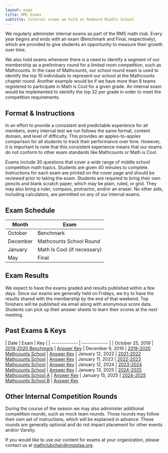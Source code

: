 ```yaml
---
layout: page
title: RMS Exams
subtitle: Internal exams we hold at Redmond Middle School
---
```


We regularly administer internal exams as part of the RMS math club. Every year begins and ends with an exam (Benchmark and Final, 
respectively), which are provided to give students an opportunity to measure their growth over time.

We also hold exams whenever there is a need to identify a segment of our membership as a preliminary round for a limited room competition, 
such as Mathcounts. In the case of Mathcounts, our school round exam is used to identify the top 10 individuals to represent our school 
at the Mathcounts chapter round. Another example would be if we have more than 8 teams registered to participate in Math is Cool for a 
given grade. An internal exam would be implemented to identify the top 32 per grade in order to meet the competition requirements.

## Format & Instructions
In an effort to provide a consistent and predictable experience for all members, every internal test we run follows the same format, 
content domain, and level of difficulty. This provides an apples-to-apples comparison for all students to track their performance over 
time. However, it is important to note that this consistent experience means that our exams do not conform to other exam standards like 
Mathcounts or Math is Cool.

Exams include 30 questions that cover a wide range of middle school competition math topics. Students are given 40 minutes to complete.
Instructions for each exam are printed on the cover page and should be reviewed prior to taking the exam. Students are required to 
bring their own pencils and blank scratch paper, which may be plain, ruled, or grid. They may also bring a ruler, compass, protractor, 
and/or an eraser. No other aids, including calculators, are permitted on any of our internal exams.

## Exam Schedule

| Month | Exam |
| --- | --- |
| October | Benchmark |
| December | Mathcounts School Round |
| January | Math Is Cool (if necessary) |
| May | Final |

## Exam Results
We expect to have the exams graded and results published within a few days. Since our exams are generally held on Fridays, we try to
have the results shared with the membership by the end of that weekend. Top finishers will be published via email along with
anonymous score data. Students can pick up their answer sheets to learn their scores at the next meeting.

## Past Exams & Keys

| Date | Exam | Key |
| ------------- | ------------- |
| October 25, 2019 | [2019-2020 Benchmark](/files/RMS%201920B%20Exam.pdf) | [Answer Key](/files/RMS%201920B%20Exam%20Key.pdf)
| December 6, 2019 | [2019-2020 Mathcounts School](/files/RMS%201920M%20Exam.pdf) | [Answer Key](/files/RMS%201920M%20Exam%20Key.pdf)
| January 12, 2022 | [2021-2022 Mathcounts School](/files/RMS%202122M%20Exam.pdf) | [Answer Key](/files/RMS%202122M%20Exam%20Key.pdf)
| January 11, 2023 | [2022-2023 Mathcounts School](/files/RMS%202223M%20Exam.pdf) | [Answer Key](/files/RMS%202223M%20Exam%20Key.pdf)
| January 12, 2024 | [2023-2024 Mathcounts School](/files/RMS%202324M%20Exam.pdf) | [Answer Key](/files/RMS%202324M%20Exam%20Key.pdf)
| January 13, 2025 | [2024-2025 Mathcounts School A](/files/RMS%202425M%20Exam%20Monday.pdf) | [Answer Key](/files/RMS%202425M%20Exam%20Monday%20Key.pdf)
| January 15, 2025 | [2024-2025 Mathcounts School B](/files/RMS%202425M%20Exam%20Wednesday.pdf) | [Answer Key](/files/RMS%202425M%20Exam%20Wednesday%20Key.pdf)

## Other Internal Competition Rounds
During the course of the season we may also administer additional competition rounds, such as mock team rounds. Those rounds may follow 
their own set of instructions, which will be explained in advance. These rounds are generally optional and do not impact placement for 
other events and/or Varsity.

If you would like to use our content for exams at your organization, please
contact us at <a href="mailto:mathclubchair@rmsptsa.org">mathclubchair@rmsptsa.org</a>.
